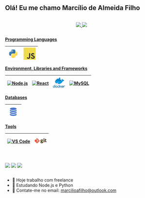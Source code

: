 ## Olá! Eu me chamo Marcílio de Almeida Filho
<br>
<div align="center">
  <a href="https://github.com/marciliofilho">
  <img height="180em" src="https://github-readme-stats.vercel.app/api?username=marciliofilho&show_icons=true&theme=vision-friendly-dark&include_all_commits=true&count_private=true"/>
  <img height="180em" src="https://github-readme-stats.vercel.app/api/top-langs/?username=marciliofilho&layout=compact&langs_count=7&theme=vision-friendly-dark"/>
</div>
 
  ##
  **Programming Languages**
  
<img title="Python" alt="Python" width="40px" src="https://raw.githubusercontent.com/github/explore/master/topics/python/python.png" />|<img alt="JS" title="JavaScript" width="40px" src="https://raw.githubusercontent.com/github/explore/master/topics/javascript/javascript.png">
|--|--|
  
 **Environment, Libraries and Frameworks**
  
<img href="https://github.com/marciliofilho" title="Node.js" alt="Node.js" width="40px" src="https://cdn.jsdelivr.net/gh/devicons/devicon/icons/nodejs/nodejs-original.svg">|<img title="React" alt="React" width="40px" src="https://cdn.jsdelivr.net/gh/devicons/devicon/icons/react/react-original-wordmark.svg">|<img title="Docker" alt="Docker" width="40px" src="https://raw.githubusercontent.com/github/explore/master/topics/docker/docker.png">|<img title="MySQL" alt="MySQL" width="40px" src="https://cdn.jsdelivr.net/gh/devicons/devicon/icons/mysql/mysql-original-wordmark.svg">
|--|--|--|--|

  
  **Databases**
  
<img title="SQL" alt="SQL" width="40px" src="https://raw.githubusercontent.com/github/explore/master/topics/sql/sql.png">|
|--|
  
  **Tools**

<img title="VS Code" alt="VS Code" width="40px" src="https://img.icons8.com/fluent/48/000000/visual-studio-code-2019.png">|<img title="git" alt="git" width="40px" src="https://raw.githubusercontent.com/github/explore/master/topics/git/git.png">|
|--|--|

##
<br>
<div> 
  <a href="https://www.instagram.com/marcilioafilho/" target="_blank"><img src="https://img.shields.io/badge/-Instagram-%23E4405F?style=for-the-badge&logo=instagram&logoColor=white" target="_blank"></a>
   <a href = "mailto:marcilioafilho@outlook.com"><img src="https://img.shields.io/badge/Microsoft_Outlook-0078D4?style=for-the-badge&logo=microsoft-outlook&logoColor=white" target="_blank"></a>
  <a href="https://www.linkedin.com/in/marcilioafilho/" target="_blank"><img src="https://img.shields.io/badge/-LinkedIn-%230077B5?style=for-the-badge&logo=linkedin&logoColor=white" target="_blank"></a>  
</div>
  
  ##

- 🔭 Hoje trabalho com freelance
- 🌱 Estudando Node.js e Python
- 📧 Contate-me no email: marcilioafilho@outlook.com

